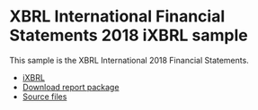 # XBRL International Financial Statements 2018 iXBRL sample

This sample is the XBRL International 2018 Financial Statements.

* [iXBRL](https://xbrlinternational.github.io/ixbrl-samples/ixbrl/xii-financial-statements-2018/xii-financial-statements-2018.html)
* [Download report package](https://xbrlinternational.github.io/ixbrl-samples/ixbrl/xii-financial-statements-2018/xii-financial-statements-2018.zip)
* [Source files](https://github.com/XBRLInternational/ixbrl-samples/tree/master/src/xii-financial-statements-2018/)
